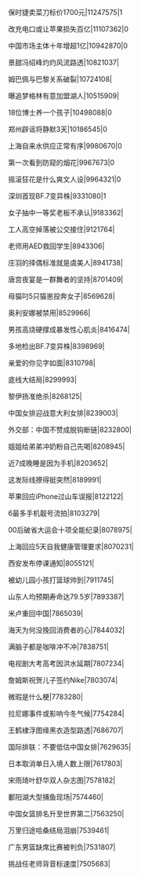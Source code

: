 保时捷卖菜刀标价1700元|11247575|1

改充电口或让苹果损失百亿|11107362|0

中国市场主体十年增超1亿|10942870|0

景甜冯绍峰灼灼风流路透|10821037|

姆巴佩与巴黎关系破裂|10724108|

曝追梦格林有意加盟湖人|10515909|

18位博士养一个孩子|10498088|0

郑州辟谣将静默3天|10186545|0

上海自来水供应正常有序|9980670|0

第一次看到防窥的烟花|9967673|0

摇滚狂花是什么爽文人设|9964321|0

深圳首现BF.7变异株|9331080|1

女子抽中一等奖老板不承认|9183362|

工人高空掉落被公交接住|9121764|

老师用AED救回学生|8943306|

庄羽的择偶标准就是虞美人|8941738|

唐宫夜宴是一群舞者的坚持|8701409|

母猫叼5只猫崽投奔女子|8569628|

奥利安娜被禁用|8529966|

男孩高烧硬撑成暴发性心肌炎|8416474|

多地检出BF.7变异株|8398969|

亲爱的你见字如面|8310798|

底线大结局|8299993|

黎伊扬准绝杀|8268125|

中国女排迎战意大利女排|8239003|

外交部：中国不赞成脱钩断链|8232800|

姐姐给弟弟冲奶粉自己先喝|8208945|

近7成晚睡是因为手机|8203652|

这发际线撩得挺突然|8189991|

苹果回应iPhone过山车误报|8122122|

6最多手机靓号流拍|8103279|

00后破省大运会十项全能纪录|8078975|

上海回应5天自我健康管理要求|8070231|

西安发布停课通知|8055121|

被幼儿园小孩打篮球帅到|7911745|

山东人均预期寿命达79.5岁|7893387|

米卢重回中国|7865039|

海天为何没挽回消费者的心|7844032|

满脑子都是咖啡冲不冲|7838751|

电视剧大考高考因洪水延期|7807234|

詹姆斯祝贺儿子签约Nike|7803074|

微瑕是什么梗|7783280|

拉尼娜事件或影响今冬气候|7754284|

王鹤棣浮图缘黑衣造型路透|7686707|

国际排联：不要低估中国女排|7629635|

日本取消单日入境人数上限|7617803|

宋雨琦叶舒华双人杂志图|7578182|

鄱阳湖大型捕鱼现场|7574460|

中国女篮排名升至世界第二|7563250|

万里归途哈桑结局泪崩|7539461|

广东男篮缺席比赛被判负|7531807|

挑战任老师背音标速度|7505683|

